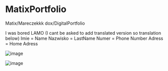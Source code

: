 # MatixPortfolio
Matix/Mareczekkk dox/DigitalPortfolio

I was bored LAMO
(I cant be asked to  add translated version so translation below)
Imie = Name
Nazwisko = LastName
Numer = Phone Number
Adress = Home Adress


![image](https://user-images.githubusercontent.com/87671633/134596922-126b7b05-4992-4a4e-9777-27691f7249d6.png)

![image](https://user-images.githubusercontent.com/87671633/134965388-20c3c143-9933-4de7-8acc-9d0d35e33bd2.png)
